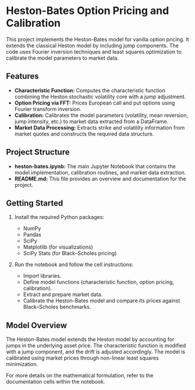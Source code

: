 # Heston-Bates Option Pricing and Calibration

This project implements the Heston-Bates model for vanilla option pricing. It extends the classical Heston model by including jump components. The code uses Fourier inversion techniques and least squares optimization to calibrate the model parameters to market data.

## Features

- **Characteristic Function:** Computes the characteristic function combining the Heston stochastic volatility core with a jump adjustment.
- **Option Pricing via FFT:** Prices European call and put options using Fourier transform inversion.
- **Calibration:** Calibrates the model parameters (volatility, mean reversion, jump intensity, etc.) to market data extracted from a DataFrame.
- **Market Data Processing:** Extracts strike and volatility information from market quotes and constructs the required data structure.

## Project Structure

- **heston-bates.ipynb:** The main Jupyter Notebook that contains the model implementation, calibration routines, and market data extraction.
- **README.md:** This file provides an overview and documentation for the project.

## Getting Started

1. Install the required Python packages:
   - NumPy
   - Pandas
   - SciPy
   - Matplotlib (for visualizations)
   - SciPy Stats (for Black–Scholes pricing)

2. Run the notebook and follow the cell instructions:
   - Import libraries.
   - Define model functions (characteristic function, option pricing, calibration).
   - Extract and prepare market data.
   - Calibrate the Heston-Bates model and compare its prices against Black–Scholes benchmarks.

## Model Overview

The Heston-Bates model extends the Heston model by accounting for jumps in the underlying asset price. The characteristic function is modified with a jump component, and the drift is adjusted accordingly. The model is calibrated using market prices through non-linear least squares minimization.

For more details on the mathematical formulation, refer to the documentation cells within the notebook.
